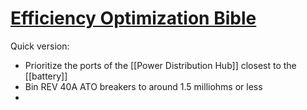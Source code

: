 # [Efficiency Optimization Bible](https://drive.google.com/file/d/10e2XhWHuQAMITqhQhHZRlX1Y5KAZNquZ/view)
Quick version:
- Prioritize the ports of the [[Power Distribution Hub]] closest to the [[battery]]
- Bin REV 40A ATO breakers to around 1.5 milliohms or less
- 